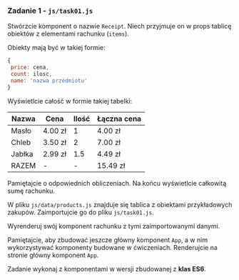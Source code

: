 ### Zadanie 1 - `js/task01.js`
Stwórzcie komponent o nazwie `Receipt`. Niech przyjmuje on w props tablicę obiektów z elementami rachunku (`items`).

Obiekty mają być w takiej formie:
```js
{
 price: cena,
 count: ilosc,
 name: 'nazwa przedmiotu'
}
```

Wyświetlcie całość w formie takiej tabelki:

Nazwa | Cena | Ilość | Łączna cena
--- | --- | --- | ---
Masło | 4.00 zł| 1 | 4.00 zł
Chleb | 3.50 zł| 2 | 7.00 zł  
Jabłka | 2.99 zł | 1.5 | 4.49 zł
RAZEM | - | - | 15.49 zł

Pamiętajcie o odpowiednich obliczeniach. Na końcu wyświetlcie całkowitą sumę rachunku.

W pliku `js/data/products.js` znajduje się tablica z obiektami przykładowych zakupów. Zaimportujcie go do pliku `js/task01.js`.

Wyrenderuj swój komponent rachunku z tymi zaimportowanymi danymi.

Pamiętajcie, aby zbudować jeszcze główny komponent `App`, a w nim wykorzystywać komponenty budowane w ćwiczeniach. Renderujcie na stronie główny komponent `App`.

Zadanie wykonaj z komponentami w wersji zbudowanej z **klas ES6**.